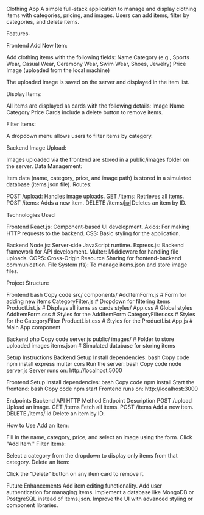 Clothing App
A simple full-stack application to manage and display clothing items with categories, pricing, and images. Users can add items, filter by categories, and delete items.

Features-

Frontend
Add New Item:

Add clothing items with the following fields:
Name
Category (e.g., Sports Wear, Casual Wear, Ceremony Wear, Swim Wear, Shoes, Jewelry)
Price
Image (uploaded from the local machine)

The uploaded image is saved on the server and displayed in the item list.

Display Items:

All items are displayed as cards with the following details:
Image
Name
Category
Price
Cards include a delete button to remove items.

Filter Items:

A dropdown menu allows users to filter items by category.

Backend
Image Upload:

Images uploaded via the frontend are stored in a public/images folder on the server.
Data Management:

Item data (name, category, price, and image path) is stored in a simulated database (items.json file).
Routes:

POST /upload: Handles image uploads.
GET /items: Retrieves all items.
POST /items: Adds a new item.
DELETE /items/:id: Deletes an item by ID.

Technologies Used

Frontend
React.js: Component-based UI development.
Axios: For making HTTP requests to the backend.
CSS: Basic styling for the application.

Backend
Node.js: Server-side JavaScript runtime.
Express.js: Backend framework for API development.
Multer: Middleware for handling file uploads.
CORS: Cross-Origin Resource Sharing for frontend-backend communication.
File System (fs): To manage items.json and store image files.

Project Structure

Frontend
bash
Copy code
src/
  components/
    AddItemForm.js       # Form for adding new items
    CategoryFilter.js    # Dropdown for filtering items
    ProductList.js       # Displays all items as cards
  styles/
    App.css              # Global styles
    AddItemForm.css      # Styles for the AddItemForm
    CategoryFilter.css   # Styles for the CategoryFilter
    ProductList.css      # Styles for the ProductList
  App.js                 # Main App component

Backend
php
Copy code
server.js
public/
  images/               # Folder to store uploaded images
items.json              # Simulated database for storing items

Setup Instructions
Backend Setup
Install dependencies:
bash
Copy code
npm install express multer cors
Run the server:
bash
Copy code
node server.js
Server runs on: http://localhost:5000

Frontend Setup
Install dependencies:
bash
Copy code
npm install
Start the frontend:
bash
Copy code
npm start
Frontend runs on: http://localhost:3000

Endpoints
Backend API
HTTP Method	Endpoint	Description
POST	/upload	Upload an image.
GET	/items	Fetch all items.
POST	/items	Add a new item.
DELETE	/items/:id	Delete an item by ID.

How to Use
Add an Item:

Fill in the name, category, price, and select an image using the form. Click "Add Item."
Filter Items:

Select a category from the dropdown to display only items from that category.
Delete an Item:

Click the "Delete" button on any item card to remove it.

Future Enhancements
Add item editing functionality.
Add user authentication for managing items.
Implement a database like MongoDB or PostgreSQL instead of items.json.
Improve the UI with advanced styling or component libraries.

